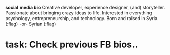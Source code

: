 **social media bio**
Creative developer, experience designer, (and) storyteller.
Passionate about bringing crazy ideas to life.
Interested in everything psychology, entrepreneurship, and technology.
Born and raised in Syria. (:flag) -or- Syrian (:flag)

# task: Check previous FB bios..
